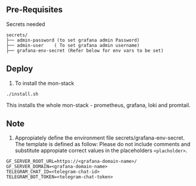 ## Pre-Requisites
Secrets needed 
```
secrets/
├── admin-password (to set grafana admin Password)
├── admin-user    ( To set grafana admin username)
├── grafana-env-secret (Refer below for env vars to be set) 
```
## Deploy
1. To install the mon-stack
``` 
./install.sh 
```
This installs the whole mon-stack - prometheus, grafana, loki and promtail.

## Note
1.  Appropiately define the environment file  secrets/grafana-env-secret. The template is defined as follow:
 Please do not include comments and substitute appropiate correct values in the placeholders ```<placholder>```.
```
GF_SERVER_ROOT_URL=https://<grafana-domain-name>/
GF_SERVER_DOMAIN=<grafana-domain-name>
TELEGRAM_CHAT_ID=<telegram-chat-id>
TELEGRAM_BOT_TOKEN=<telegram-chat-token>
```

